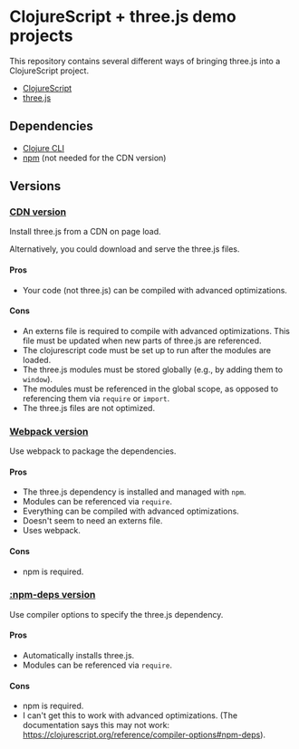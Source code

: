 
# ClojureScript + three.js demo projects

This repository contains several different ways of bringing three.js into a
ClojureScript project.

* [ClojureScript](https://clojurescript.org/)
* [three.js](https://threejs.org/)

## Dependencies

* [Clojure CLI](https://clojure.org/guides/deps_and_cli)
* [npm](https://www.npmjs.com/) (not needed for the CDN version)

## Versions

### [CDN version](cdn-version)

Install three.js from a CDN on page load.

Alternatively, you could download and serve the three.js files.

#### Pros

* Your code (not three.js) can be compiled with advanced optimizations.

#### Cons

* An externs file is required to compile with advanced optimizations. This file
  must be updated when new parts of three.js are referenced.
* The clojurescript code must be set up to run after the modules are loaded.
* The three.js modules must be stored globally (e.g., by adding them to `window`).
* The modules must be referenced in the global scope, as opposed to referencing
  them via `require` or `import`.
* The three.js files are not optimized.

### [Webpack version](webpack-version)

Use webpack to package the dependencies.

#### Pros

* The three.js dependency is installed and managed with `npm`.
* Modules can be referenced via `require`.
* Everything can be compiled with advanced optimizations.
* Doesn't seem to need an externs file.
* Uses webpack.

#### Cons

* npm is required.

### [:npm-deps version](npm-deps-version)

Use compiler options to specify the three.js dependency.

#### Pros

* Automatically installs three.js.
* Modules can be referenced via `require`.

#### Cons

* npm is required.
* I can't get this to work with advanced optimizations. (The documentation
  says this may not work: https://clojurescript.org/reference/compiler-options#npm-deps).

